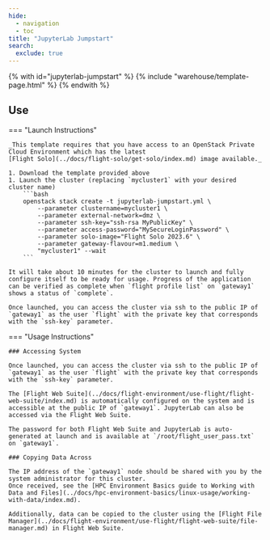 ```yaml
---
hide:
  - navigation
  - toc 
title: "JupyterLab Jumpstart"
search:
  exclude: true
---
```


{% with id="jupyterlab-jumpstart" %}
  {% include "warehouse/template-page.html" %}
{% endwith %}

## Use

=== "Launch Instructions"

    _This template requires that you have access to an OpenStack Private Cloud Environment which has the latest
    [Flight Solo](../docs/flight-solo/get-solo/index.md) image available._

    1. Download the template provided above
    1. Launch the cluster (replacing `mycluster1` with your desired cluster name)
        ```bash
        openstack stack create -t jupyterlab-jumpstart.yml \
            --parameter clustername=mycluster1 \
            --parameter external-network=dmz \
            --parameter ssh-key="ssh-rsa MyPublicKey" \
            --parameter access-password="MySecureLoginPassword" \
            --parameter solo-image="Flight Solo 2023.6" \
            --parameter gateway-flavour=m1.medium \
            "mycluster1" --wait
        ```

    It will take about 10 minutes for the cluster to launch and fully configure itself to be ready for usage. Progress of the application can be verified as complete when `flight profile list` on `gateway1` shows a status of `complete`.

    Once launched, you can access the cluster via ssh to the public IP of `gateway1` as the user `flight` with the private key that corresponds with the `ssh-key` parameter.

=== "Usage Instructions"

    ### Accessing System

    Once launched, you can access the cluster via ssh to the public IP of `gateway1` as the user `flight` with the private key that corresponds with the `ssh-key` parameter.

    The [Flight Web Suite](../docs/flight-environment/use-flight/flight-web-suite/index.md) is automatically configured on the system and is accessible at the public IP of `gateway1`. JupyterLab can also be accessed via the Flight Web Suite.

    The password for both Flight Web Suite and JupyterLab is auto-generated at launch and is available at `/root/flight_user_pass.txt` on `gateway1`.

    ### Copying Data Across

    The IP address of the `gateway1` node should be shared with you by the system administrator for this cluster.
    Once received, see the [HPC Environment Basics guide to Working with Data and Files](../docs/hpc-environment-basics/linux-usage/working-with-data/index.md).

    Additionally, data can be copied to the cluster using the [Flight File Manager](../docs/flight-environment/use-flight/flight-web-suite/file-manager.md) in Flight Web Suite.

